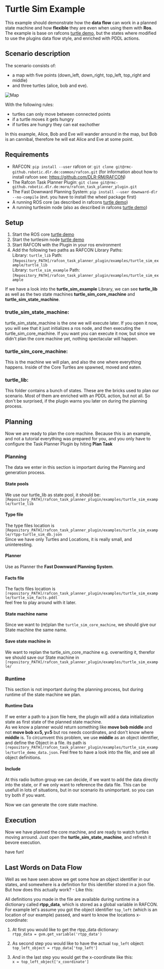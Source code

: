 # Turtle Sim Example

This example should demonstrate how the **data flow** can work in a planned state machine and how **flexible** they are even when using them with **Ros**.
The example is base on rafcons [turtle demo](https://rafcon.readthedocs.io/en/latest/tutorials.html#starting-the-basic-turtle-demo-state-machine-using-ros), but the states where modified to use the plugins data flow style, and enriched with PDDL actions.

## Scenario description
The scenario consists of:
- a map with five points (down_left, down_right, top_left, top_right and middle) 
- and three turtles (alice, bob and eve).

![Map](https://rmc-github.robotic.dlr.de/moro/rafcon_task_planner_plugin/blob/develop/examples/turtle_sim_example/doc/turtle_example_scenario.png "Map")



With the following rules:
- turtles can only move between connected points
- if a turtle moves it gets hungry
- if turtles are hungry they can eat eachother

In this example, Alice, Bob and Eve will wander arround in the map, but Bob is an cannibal, therefore he will eat Alice and Eve at some point.



## Requirements 
 - RAFCONː `pip install --user` rafcon orː `git clone git@rmc-github.robotic.dlr.de:common/rafcon.git` (for information about how to install rafcon see: https://github.com/DLR-RM/RAFCON)
 - The Rafcon Task Planner Pluginː `git clone git@rmc-github.robotic.dlr.de:moro/rafcon_task_planner_plugin.git`
 - The Fast Downward Planning Systemː `pip install --user downward-dlr --no-compile` (evt. you have to install the wheel package first) 
 - A running ROS core (as described in rafcons [turtle demo](https://rafcon.readthedocs.io/en/latest/tutorials.html#starting-the-basic-turtle-demo-state-machine-using-ros))
 - A running turtlesim node (also as described in rafcons [turtle demo](https://rafcon.readthedocs.io/en/latest/tutorials.html#starting-the-basic-turtle-demo-state-machine-using-ros))

## Setup
1. Start the ROS core [turtle demo](https://rafcon.readthedocs.io/en/latest/tutorials.html#starting-the-basic-turtle-demo-state-machine-using-ros)
2. Start the turtlesim node [turtle demo](https://rafcon.readthedocs.io/en/latest/tutorials.html#starting-the-basic-turtle-demo-state-machine-using-ros)
3. Start RAFCON with the Plugin in your ros environment
4. Add the following two paths as RAFCON Library Paths:   
   Library: `turtle_lib` Path: `[Repository_PATH]/rafcon_task_planner_plugin/examples/turtle_sim_example/turtle_lib`  
   Library: `turtle_sim_example` Path: `[Repository_PATH]/rafcon_task_planner_plugin/examples/turtle_sim_example`  

If we have a look into the **turtle_sim_example** Library, we can see **turtle_lib** as well as the two state machines **turtle_sim_core_machine** and **turtle_sim_state_machine**.

### trutle_sim_state_machine:  
turtle_sim_state_machine is the one we will execute later. If you open it now, you will see that it just initializes a ros node, and then executing the turtle_sim_core_machine. If you want you can execute it now, but since we didn't plan the core machine yet, nothing spectacular will happen.

### turtle_sim_core_machine:   
This is the machine we will plan, and also the one where everything happens. Inside of the Core Turtles are spawned, moved and eaten.

### turtle_lib:  
This folder contains a bunch of states. These are the bricks used to plan our scenario. Most of them are enriched with an PDDL action, but not all. So don't be surprised, if the plugin warns you later on during the planning process. 

## Planning

Now we are ready to plan the core machine. Because this is an example, and not a tutorial everything was prepared for you, and you only have to configure the Task Planner Plugin by hiting **Plan Task**

### Planning
The data we enter in this section is important during the Planning and generation process.
#### State pools
We use our turtle_lib as state pool, it should be:  `[Repository_PATH]/rafcon_task_planner_plugin/examples/turtle_sim_example/turtle_lib`

#### Type file
The type files location is `[Repository_PATH]/rafcon_task_planner_plugin/examples/turtle_sim_example/rtpp-turtle_sim_db.json`  
Since we have only Turtles and Locations, it is really small, and uninteresting.

#### Planner
Use as Planner the **Fast Downward Planning System**.

#### Facts file 
The facts files location is `[repository_PATH]/rafcon_task_planner_plugin/examples/turtle_sim_example/turtle_sim_facts.pddl`  
feel free to play around with it later.

#### State machine name
Since we want to (re)plan the `turtle_sim_core_machine`, we should give our State machine the same name.

#### Save state machine in
We want to replan the turtle_sim_core_machine e.g. overwriting it, therefor we should save our State machine in `[repository_PATH]/rafcon_task_planner_plugin/examples/turtle_sim_example/`

### Runtime
This section is not important during the planning process, but during runtime of the state machine we plan.
#### Runtime Data
If we enter a path to a json file here, the plugin will add a data initialization state as first state of the planned state machine.  
As we know a planner would return something like **move bob middle** and not **move bob x=5, y=5** but ros needs coordinates, and don't know where **middle** is. To circumvent this problem, we use **middle** as an object identifier, and define the Object in a file. its path is `[repository_PATH]/rafcon_task_planner_plugin/examples/turtle_sim_example/turtle_demo_data.json`.
Feel free to have a look into the file, and see all object definitions.

#### Include
At this radio button group we can decide, if we want to add the data directly into the state, or if we only want to reference the data file. This can be usefull in lots of situations, but in our scenario its unimportant. so you can try both if you want. 


Now we can generate the core state machine.

## Execution
Now we have planned the core machine, and are ready to watch turtles moving arround. Just open the **turtle_sim_state_machine**, and refresh it bevore execution. 

have fun!


## Last Words on Data Flow

Well as we have seen above we get some how an object identifier in our states, and somewhere is a definition for this identifier stored in a json file. But how does this actually work? - Like this:

All definitions you made in the file are available during runtime in a dictionary called **rtpp_data**, which is stored as a global variable in RAFCON. For example let's assume you got the object identifier `top_left` (which is an location of our example) passed, and want to know the locations x-coordinate: 

1. At first you would like to get the rtpp_data dictionary:   
   `rtpp_data = gvm.get_variable('rtpp_data')`

2. As second step you would like to have the actual `top_left` object:  
  `top_left_object = rtpp_data['top_left']`

3. And in the last step you would get the x-coordinate like this:  
   `x = top_left_object['x_coordinate']`






